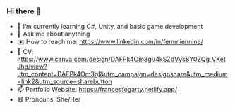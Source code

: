 ### Hi there 👋

- 🔭 I’m currently learning C#, Unity, and basic game development
- 💬 Ask me about anything
- ✉️ How to reach me: https://www.linkedin.com/in/femmiennine/
- 📎 CV: https://www.canva.com/design/DAFPk4Om3gI/4kSZdVys8Y0ZQg_VKetJhg/view?utm_content=DAFPk4Om3gI&utm_campaign=designshare&utm_medium=link2&utm_source=sharebutton
- 📫 Portfolio Website: https://francesfogarty.netlify.app/
- 😄 Pronouns: She/Her
